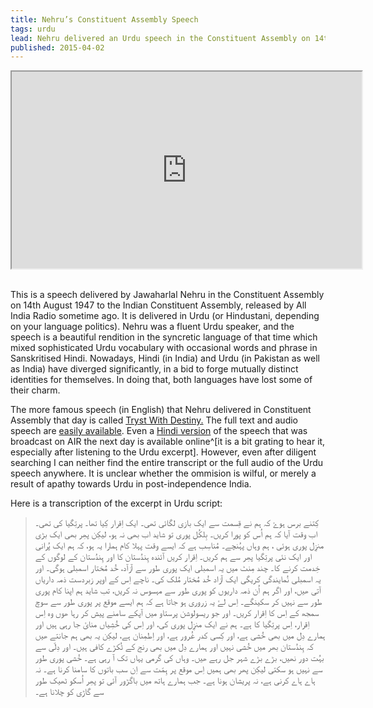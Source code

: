```yaml
---
title: Nehru’s Constituent Assembly Speech
tags: urdu
lead: Nehru delivered an Urdu speech in the Constituent Assembly on 14th&nbsp;August&nbsp;1947.
published: 2015-04-02
---
```

<div class="embed-responsive embed-responsive-16by9">
<iframe class="embed-responsive-item" width="560" height="315" src="https://www.youtube.com/embed/fut7f7pXM_Q" allowfullscreen></iframe>
</div>
<br/>

This is a speech delivered by Jawaharlal Nehru in the Constituent Assembly on 14th August 1947 to the Indian Constituent Assembly, released by All India Radio sometime ago. It is delivered in Urdu (or Hindustani, depending on your language politics). Nehru was a fluent Urdu speaker, and the speech is a beautiful rendition in the syncretic language of that time which mixed sophisticated Urdu vocabulary with occasional words and phrase in Sanskritised Hindi. Nowadays, Hindi (in India) and Urdu (in Pakistan as well as India) have diverged significantly, in a bid to forge mutually distinct identities for themselves. In doing that, both languages have lost some of their charm.

The more famous speech (in English) that Nehru delivered in Constituent Assembly that day is called [Tryst With Destiny.](http://en.wikipedia.org/wiki/Tryst_with_Destiny) The full text and audio speech are [easily available][tryst-audio]. Even a [Hindi version][air-hindi] of the speech that was broadcast on AIR the next day is available online^[it is a bit grating to hear it, especially after listening to the Urdu excerpt]. However, even after diligent searching I can neither find the entire transcript or the full audio of the Urdu speech anywhere. It is unclear whether the ommision is wilful, or merely a result of apathy towards Urdu in post-independence India.

[tryst-audio]: (http://nehrumemorial.nic.in/en/galleries/audio-gallery/46-tryst-with-destiny-midnight-1947/detail/388-tryst-with-destiny-midnight-1947.html?tmpl=component)
[air-hindi]: (http://nehrumemorial.nic.in/en/galleries/audio-gallery/45-nehru-s-other-audios/detail/274-3.html?tmpl=component)

Here is a transcription of the excerpt in Urdu script:

<div lang="ur">

> کِتنے برس ہوۓ کہ ہم نے قِسمت سے ایک بازی لگائی تھی۔ ایک اِقرار کِیا
تھا۔ پرتِگیا کی تھی۔اب وقت آیا کہ ہم اُس کو پورا کریں۔ بِلکُل پوری تو
شاید اب بھی نہ ہو، لیکِن پھِر بھی ایک بڑی منزِل پوری ہوئی ، ہم وہاں
پہُنچے۔ مُناسِب ہے کہ ایسے وقت پہلا کام ہمارا یہ ہو، کہ ہم ایک پُرانی
اور ایک نئی پرتِگیا پھِر سے ہم کریں۔ اِقرار کریں آئندہ ہِندُستان کا
اور ہِندُستان کے لوگوں کے خِدمت کرنے کا۔ چند مِنٹ میں یہ اسمبلی ایک
پوری طور سے آزآد، خُد مُختار اسمبلی ہوگی۔  اور  یہ اسمبلی نُمایندگی
کریگی ایک آزاد خُد مُختار مُلک کی۔ ناچے اِس کے اوپر زبردست ذمہ داریاں
آتی ھیں، اور اگر ہم اُن ذمہ داریوں کو پوری طور سے مہسوس نہ کریں، تب
شاید ہم اپنا کام پوری طور سے نہیں کر سکینگے۔ اِس لۓ یہ زروری ہو جاتا
ہے کہ ہم ایسے موقع پر  پوری طور سے سوچ سمجھ کے  اِس کا اِقرار کریں۔
اور جو ریسولوشن پرستاو میں آپکے سامنے پیش کر رہا ھوں وہ اِس اِقرار،
اِس پرتِگیا کا ہے۔ ہم نے ایک منزِل پوری کی، اور اِس کی خُشِیاں منایٔ
جا رہی ہیں اور ہمارے دِل میں بھی خُشی ہے، اور کِسی کدر غُرور ہے، اور
اِطمِنان ہے، لیکِن یہ بھی ہم جانتے ھیں کہ ہِندُستان بھر میں خُشی نہیں
اور ہمارے دِل میں بھی رنج کے ٹُکڑے کافی ہیں۔ اور دِلّی سے بہُت دور
نھیں،  بڑے بڑے شہر جل رہے ھیں۔ وہاں کی گرمی یہاں تک آ رہی ہے۔ خُشی
پوری طور سے نہیں ہو سکتی لیکِن پھر بھی ہمیں اِس موقع پر ہِمّت سے اِن
سب باتوں کا سامنا کرنا ہے۔ نہ ہاے ہاے کرنی ہے، نہ پریشان ہونا ہے۔ جب
ہمارے ہاتھ میں باگڑور آئی تو پھِر اُسکو ٹھیک طور سے گاڑی کو چلانا ہے۔
</div>
